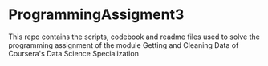 # ProgrammingAssigment3
This repo contains the scripts, codebook and readme files used to solve the programming assignment of the module Getting and Cleaning Data of Coursera's Data Science Specialization
